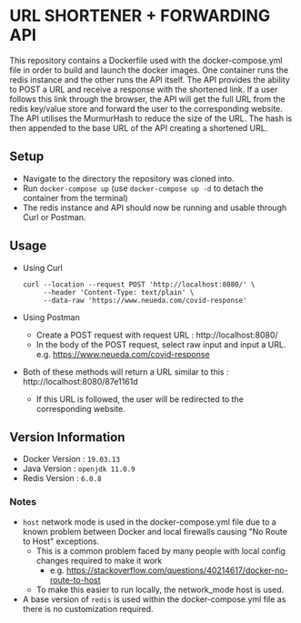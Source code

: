 # URL SHORTENER + FORWARDING API
This repository contains a Dockerfile used with the docker-compose.yml file in order to build and launch the 
docker images. One container runs the redis instance and the other runs the API itself.
The API provides the ability to POST a URL and receive a response with the shortened link.
If a user follows this link through the browser, the API will get the full URL from the redis key/value
store and forward the user to the corresponding website.
The API utilises the MurmurHash to reduce the size of the URL. The hash is then appended to the base URL
of the API creating a shortened URL. 

## Setup
   - Navigate to the directory the repository was cloned into.
   - Run `docker-compose up` 
        (use `docker-compose up -d` to detach the container from the terminal)
   - The redis instance and API should now be running and usable through Curl or Postman.
    
## Usage
   - Using Curl
     ```
     curl --location --request POST 'http://localhost:8080/' \
          --header 'Content-Type: text/plain' \
          --data-raw 'https://www.neueda.com/covid-response'
     ```
          
   - Using Postman
        - Create a POST request with request URL : http://localhost:8080/
        - In the body of the POST request, select raw input and input a URL. e.g. https://www.neueda.com/covid-response
        
   - Both of these methods will return a URL similar to this : http://localhost:8080/87e1161d
        - If this URL is followed, the user will be redirected to the corresponding website.

## Version Information
   - Docker Version : `19.03.13`
   - Java Version : `openjdk 11.0.9`
   - Redis Version : `6.0.8`

### Notes
   - `host` network mode is used in the docker-compose.yml file due to a known problem between Docker and local firewalls causing "No Route to Host" exceptions.
        - This is a common problem faced by many people with local config changes required to make it work
            - e.g. https://stackoverflow.com/questions/40214617/docker-no-route-to-host
        - To make this easier to run locally, the network_mode host is used.
   - A base version of `redis` is used within the docker-compose.yml file as there is no customization required.